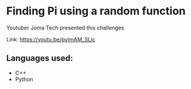 # Finding Pi using a random function

Youtuber Joma Tech presented this challenges

Link: https://youtu.be/pvimAM_SLic

## Languages used:
- C++
- Python
